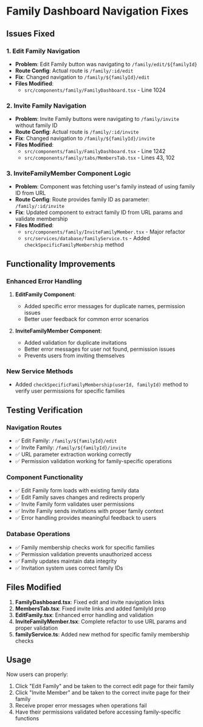 # Family Dashboard Navigation Fixes

## Issues Fixed

### 1. Edit Family Navigation
- **Problem**: Edit Family button was navigating to `/family/edit/${familyId}` 
- **Route Config**: Actual route is `/family/:id/edit`
- **Fix**: Changed navigation to `/family/${familyId}/edit`
- **Files Modified**: 
  - `src/components/family/FamilyDashboard.tsx` - Line 1024

### 2. Invite Family Navigation
- **Problem**: Invite Family buttons were navigating to `/family/invite` without family ID
- **Route Config**: Actual route is `/family/:id/invite`
- **Fix**: Changed navigation to `/family/${familyId}/invite`
- **Files Modified**:
  - `src/components/family/FamilyDashboard.tsx` - Line 1242
  - `src/components/family/tabs/MembersTab.tsx` - Lines 43, 102

### 3. InviteFamilyMember Component Logic
- **Problem**: Component was fetching user's family instead of using family ID from URL
- **Route Config**: Route provides family ID as parameter: `/family/:id/invite`
- **Fix**: Updated component to extract family ID from URL params and validate membership
- **Files Modified**:
  - `src/components/family/InviteFamilyMember.tsx` - Major refactor
  - `src/services/database/familyService.ts` - Added `checkSpecificFamilyMembership` method

## Functionality Improvements

### Enhanced Error Handling
1. **EditFamily Component**:
   - Added specific error messages for duplicate names, permission issues
   - Better user feedback for common error scenarios

2. **InviteFamilyMember Component**:
   - Added validation for duplicate invitations
   - Better error messages for user not found, permission issues
   - Prevents users from inviting themselves

### New Service Methods
- Added `checkSpecificFamilyMembership(userId, familyId)` method to verify user permissions for specific families

## Testing Verification

### Navigation Routes
- ✅ Edit Family: `/family/${familyId}/edit`
- ✅ Invite Family: `/family/${familyId}/invite`
- ✅ URL parameter extraction working correctly
- ✅ Permission validation working for family-specific operations

### Component Functionality
- ✅ Edit Family form loads with existing family data
- ✅ Edit Family saves changes and redirects properly
- ✅ Invite Family form validates user permissions
- ✅ Invite Family sends invitations with proper family context
- ✅ Error handling provides meaningful feedback to users

### Database Operations
- ✅ Family membership checks work for specific families
- ✅ Permission validation prevents unauthorized access
- ✅ Family updates maintain data integrity
- ✅ Invitation system uses correct family IDs

## Files Modified

1. **FamilyDashboard.tsx**: Fixed edit and invite navigation links
2. **MembersTab.tsx**: Fixed invite links and added familyId prop
3. **EditFamily.tsx**: Enhanced error handling and validation
4. **InviteFamilyMember.tsx**: Complete refactor to use URL params and proper validation
5. **familyService.ts**: Added new method for specific family membership checks

## Usage

Now users can properly:
1. Click "Edit Family" and be taken to the correct edit page for their family
2. Click "Invite Member" and be taken to the correct invite page for their family
3. Receive proper error messages when operations fail
4. Have their permissions validated before accessing family-specific functions
